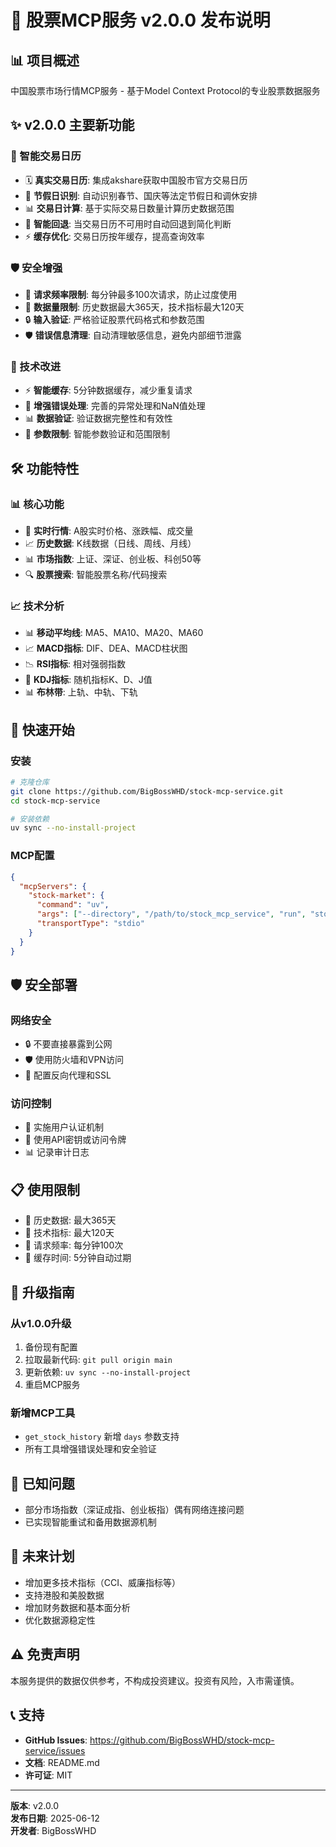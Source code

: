 # 🚀 股票MCP服务 v2.0.0 发布说明

## 📊 项目概述
中国股票市场行情MCP服务 - 基于Model Context Protocol的专业股票数据服务

## ✨ v2.0.0 主要新功能

### 📅 智能交易日历
- 🗓️ **真实交易日历**: 集成akshare获取中国股市官方交易日历
- 🎯 **节假日识别**: 自动识别春节、国庆等法定节假日和调休安排  
- 📊 **交易日计算**: 基于实际交易日数量计算历史数据范围
- 🔄 **智能回退**: 当交易日历不可用时自动回退到简化判断
- ⚡ **缓存优化**: 交易日历按年缓存，提高查询效率

### 🛡️ 安全增强
- 🚦 **请求频率限制**: 每分钟最多100次请求，防止过度使用
- 📏 **数据量限制**: 历史数据最大365天，技术指标最大120天
- 🔒 **输入验证**: 严格验证股票代码格式和参数范围
- 🛡️ **错误信息清理**: 自动清理敏感信息，避免内部细节泄露

### 🔧 技术改进
- ⚡ **智能缓存**: 5分钟数据缓存，减少重复请求
- 🔄 **增强错误处理**: 完善的异常处理和NaN值处理
- 📊 **数据验证**: 验证数据完整性和有效性
- 🎯 **参数限制**: 智能参数验证和范围限制

## 🛠️ 功能特性

### 📊 核心功能
- 🔄 **实时行情**: A股实时价格、涨跌幅、成交量
- 📈 **历史数据**: K线数据（日线、周线、月线）
- 📊 **市场指数**: 上证、深证、创业板、科创50等
- 🔍 **股票搜索**: 智能股票名称/代码搜索

### 📈 技术分析
- 📊 **移动平均线**: MA5、MA10、MA20、MA60
- 📈 **MACD指标**: DIF、DEA、MACD柱状图
- 📉 **RSI指标**: 相对强弱指数
- 🎯 **KDJ指标**: 随机指标K、D、J值
- 📊 **布林带**: 上轨、中轨、下轨

## 🚀 快速开始

### 安装
```bash
# 克隆仓库
git clone https://github.com/BigBossWHD/stock-mcp-service.git
cd stock-mcp-service

# 安装依赖
uv sync --no-install-project
```

### MCP配置
```json
{
  "mcpServers": {
    "stock-market": {
      "command": "uv",
      "args": ["--directory", "/path/to/stock_mcp_service", "run", "stock_mcp_server.py"],
      "transportType": "stdio"
    }
  }
}
```

## 🛡️ 安全部署

### 网络安全
- 🔒 不要直接暴露到公网
- 🛡️ 使用防火墙和VPN访问
- 📡 配置反向代理和SSL

### 访问控制  
- 👥 实施用户认证机制
- 🎫 使用API密钥或访问令牌
- 📊 记录审计日志

## 📋 使用限制
- 📏 历史数据: 最大365天
- 🔧 技术指标: 最大120天  
- 🚦 请求频率: 每分钟100次
- 💾 缓存时间: 5分钟自动过期

## 🔄 升级指南

### 从v1.0.0升级
1. 备份现有配置
2. 拉取最新代码: `git pull origin main`
3. 更新依赖: `uv sync --no-install-project`
4. 重启MCP服务

### 新增MCP工具
- `get_stock_history` 新增 `days` 参数支持
- 所有工具增强错误处理和安全验证

## 🐛 已知问题
- 部分市场指数（深证成指、创业板指）偶有网络连接问题
- 已实现智能重试和备用数据源机制

## 🔮 未来计划
- 增加更多技术指标（CCI、威廉指标等）
- 支持港股和美股数据
- 增加财务数据和基本面分析
- 优化数据源稳定性

## ⚠️ 免责声明
本服务提供的数据仅供参考，不构成投资建议。投资有风险，入市需谨慎。

## 📞 支持
- **GitHub Issues**: https://github.com/BigBossWHD/stock-mcp-service/issues
- **文档**: README.md
- **许可证**: MIT

---
**版本**: v2.0.0  
**发布日期**: 2025-06-12  
**开发者**: BigBossWHD 